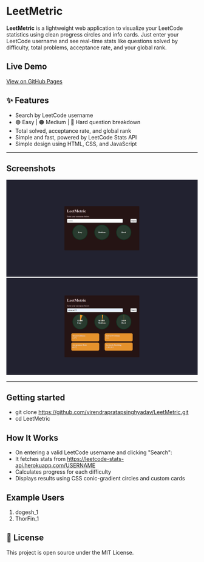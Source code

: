 # LeetMetric
**LeetMetric** is a lightweight web application to visualize your LeetCode statistics using clean progress circles and info cards. Just enter your LeetCode username and see real-time stats like questions solved by difficulty, total problems, acceptance rate, and your global rank.

## Live Demo
[View on GitHub Pages](https://virendrapratapsinghyadav.github.io/LeetMetric/)

## ✨ Features

- Search by LeetCode username
- 🟢 Easy | 🟠 Medium | 🔴 Hard question breakdown
-  Total solved, acceptance rate, and global rank
-  Simple and fast, powered by LeetCode Stats API
-  Simple design using HTML, CSS, and JavaScript

---

## Screenshots

![Before Search](assets/screenshot1.png)
![After Search](assets/screenshot2.png)

---

## Getting started
- git clone https://github.com/virendrapratapsinghyadav/LeetMetric.git
- cd LeetMetric


## How It Works

- On entering a valid LeetCode username and clicking "Search":
- It fetches stats from https://leetcode-stats-api.herokuapp.com/USERNAME
- Calculates progress for each difficulty
- Displays results using CSS conic-gradient circles and custom cards

## Example Users
1. dogesh_1
2. ThorFin_1


## 📄 License
This project is open source under the MIT License.

